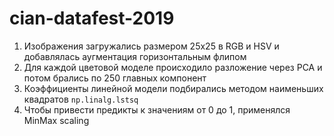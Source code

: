 # cian-datafest-2019

1. Изображения загружались размером 25x25 в RGB и HSV и добавлялась аугментация горизонтальным флипом
2. Для каждой цветовой моделе происходило разложение через PCA и потом брались по 250 главных компонент
3. Коэффициенты линейной модели подбирались методом наименьших квадратов ```np.linalg.lstsq```
4. Чтобы привести предикты к значениям от 0 до 1, применялся MinMax scaling
